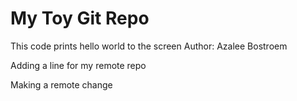 # My Toy Git Repo

This code prints hello world to the screen
Author: Azalee Bostroem

Adding a line for my remote repo

Making a remote change
